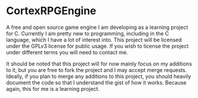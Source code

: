 # CortexRPGEngine
A free and open source game engine I am developing as a learning project for C.  Currently I am pretty new to programming, including in the C language, which I have a lot of interest into.  This project will be licensed under the GPLv3 license for public usage.  If you wish to license the project under different terms you will need to contact me.

It should be noted that this project will for now mainly focus on my additions to it, but you are free to fork the project and I may accept merge requests.
Ideally, if you plan to merge any additions to this project, you should heavily document the code so that I understand the gist of how it works.  Because again, this for me is a learning project.
